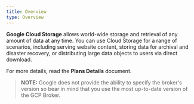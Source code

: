 ```yaml
---
title: Overview
type: Overview
---
```


**Google Cloud Storage** allows world-wide storage and retrieval of any amount of data at any time. You can use Cloud Storage for a range of scenarios, including serving website content, storing data for archival and disaster recovery, or distributing large data objects to users via direct download.

For more details, read the **Plans Details** document.

>**NOTE:** Google does not provide the ability to specify the broker's version so bear in mind that you use the most up-to-date version of the GCP Broker.
